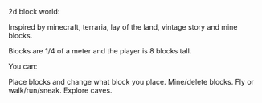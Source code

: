2d block world:

Inspired by minecraft, terraria, lay of the land, vintage story and mine blocks.

Blocks are 1/4 of a meter and the player is 8 blocks tall.

You can:

Place blocks and change what block you place.
Mine/delete blocks.
Fly or walk/run/sneak.
Explore caves.
